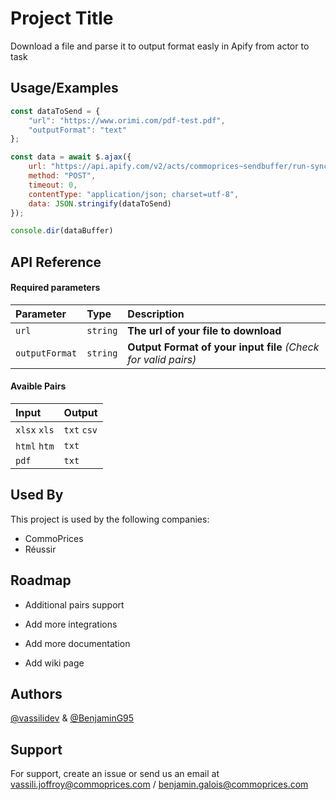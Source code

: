 # Project Title

Download a file and parse it to output format easly in Apify from actor to task



## Usage/Examples

```javascript
const dataToSend = {
    "url": "https://www.orimi.com/pdf-test.pdf",
    "outputFormat": "text"
};

const data = await $.ajax({
    url: "https://api.apify.com/v2/acts/commoprices~sendbuffer/run-sync?token=<TOKEN>",
    method: "POST",
    timeout: 0,
    contentType: "application/json; charset=utf-8",
    data: JSON.stringify(dataToSend)
});

console.dir(dataBuffer)
```


## API Reference

#### Required parameters

| Parameter | Type     | Description                |
| :-------- | :------- | :------------------------- |
| `url` | `string` | **The url of your file to download** |
| `outputFormat` | `string` | **Output Format of your input file** *(Check for valid pairs)* |

#### Avaible Pairs

| Input | Output |
| :-------- | :------- |
| `xlsx` `xls` | `txt` `csv` |
| `html` `htm` | `txt` |
| `pdf` | `txt` |


## Used By

This project is used by the following companies:

- CommoPrices
- Réussir

## Roadmap

- Additional pairs support

- Add more integrations

- Add more documentation

- Add wiki page
## Authors

[@vassilidev](https://github.com/vassilidev) & [@BenjaminG95](https://github.com/BenjaminG95)
## Support

For support, create an issue or send us an email at vassili.joffroy@commoprices.com / benjamin.galois@commoprices.com


